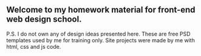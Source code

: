 ## Welcome to my homework material for front-end web design school.

P.S. I do not own any of design ideas presented here. These are free PSD templates used by me for training only. Site projects were made by me with html, css and js code.
